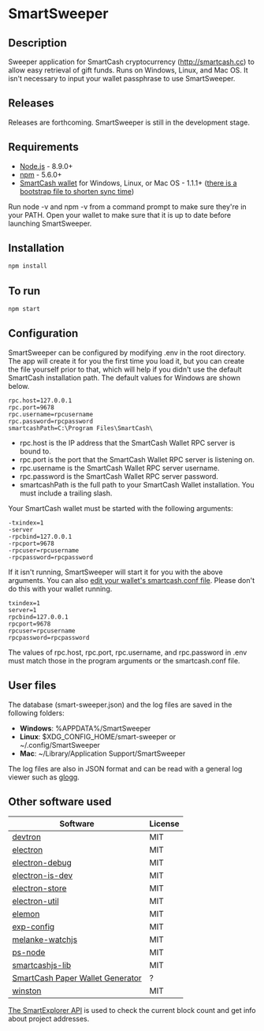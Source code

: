 SmartSweeper
=============

Description
---------------
Sweeper application for SmartCash cryptocurrency (http://smartcash.cc) to allow easy retrieval of gift funds. Runs on Windows, Linux, and Mac OS. It isn't necessary to input your wallet passphrase to use SmartSweeper.


Releases
---------------
Releases are forthcoming. SmartSweeper is still in the development stage.


Requirements
---------------
* [Node.js](http://nodejs.org) - 8.9.0+
* [npm](http://npmjs.com) - 5.6.0+
* [SmartCash wallet](https://smartcash.cc/wallets/) for Windows, Linux, or Mac OS - 1.1.1+ ([there is a bootstrap file to shorten sync time](https://smartcash.freshdesk.com/support/solutions/articles/35000027174-using-the-bootstrap-to-speedup-sync-process))

Run node -v and npm -v from a command prompt to make sure they're in your PATH. Open your wallet to make sure that it is up to date before launching SmartSweeper.


Installation
---------------
``` bash
npm install
```


To run
---------------
``` bash
npm start
```


Configuration
---------------
SmartSweeper can be configured by modifying .env in the root directory. The app will create it for you the first time you load it, but you can create the file yourself prior to that, which will help if you didn't use the default SmartCash installation path. The default values for Windows are shown below.
```
rpc.host=127.0.0.1
rpc.port=9678
rpc.username=rpcusername
rpc.password=rpcpassword
smartcashPath=C:\Program Files\SmartCash\
```

* rpc.host is the IP address that the SmartCash Wallet RPC server is bound to.
* rpc.port is the port that the SmartCash Wallet RPC server is listening on.
* rpc.username is the SmartCash Wallet RPC server username.
* rpc.password is the SmartCash Wallet RPC server password.
* smartcashPath is the full path to your SmartCash Wallet installation. You must include a trailing slash.


Your SmartCash wallet must be started with the following arguments:
```
-txindex=1
-server
-rpcbind=127.0.0.1
-rpcport=9678
-rpcuser=rpcusername
-rpcpassword=rpcpassword
```

If it isn't running, SmartSweeper will start it for you with the above arguments. You can also [edit your wallet's smartcash.conf file](https://smartcash.freshdesk.com/support/solutions/articles/35000038702-smartcash-conf-configuration-file). Please don't do this with your wallet running.

```
txindex=1
server=1
rpcbind=127.0.0.1
rpcport=9678
rpcuser=rpcusername
rpcpassword=rpcpassword
```

The values of rpc.host, rpc.port, rpc.username, and rpc.password in .env must match those in the program arguments or the smartcash.conf file.


User files
---------------
The database (smart-sweeper.json) and the log files are saved in the following folders:

* **Windows**: %APPDATA%/SmartSweeper
* **Linux**: $XDG_CONFIG_HOME/smart-sweeper or ~/.config/SmartSweeper
* **Mac**: ~/Library/Application Support/SmartSweeper

The log files are also in JSON format and can be read with a general log viewer such as [glogg](https://github.com/nickbnf/glogg).


Other software used
-------------------
Software | License
-------- | --------
[devtron](https://github.com/electron/devtron) | MIT
[electron](https://github.com/electron/electron) | MIT
[electron-debug](https://github.com/sindresorhus/electron-debug) | MIT
[electron-is-dev](https://github.com/sindresorhus/electron-is-dev) | MIT
[electron-store](https://github.com/sindresorhus/electron-store) | MIT
[electron-util](https://github.com/sindresorhus/electron-util) | MIT
[elemon](https://github.com/manidlou/elemon) | MIT
[exp-config](https://github.com/ExpressenAB/exp-config) | MIT
[melanke-watchjs](https://github.com/melanke/Watch.JS) | MIT
[ps-node](https://github.com/neekey/ps) | MIT
[smartcashjs-lib](https://github.com/SmartCash/SmartCashjs-lib) | MIT
[SmartCash Paper Wallet Generator](https://github.com/SmartCash/PaperWalletGenerator) | ?
[winston](https://github.com/winstonjs/winston) | MIT

[The SmartExplorer API](http://explorer3.smartcash.cc) is used to check the current block count and get info about project addresses.